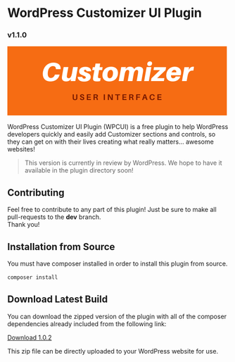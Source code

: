 # WordPress Customizer UI Plugin
### v1.1.0

![Logo](assets/banner-772x250.png)

WordPress Customizer UI Plugin (WPCUI) is a free plugin to help WordPress developers quickly and easily add Customizer 
sections and controls, so they can get on with their lives creating what really matters... awesome websites!

> This version is currently in review by WordPress.  We hope to have it available in the plugin directory soon!

## Contributing

Feel free to contribute to any part of this plugin!  Just be sure to make all pull-requests to the **dev** branch.  
Thank you!

## Installation from Source

You must have composer installed in order to install this plugin from source.

```bash
composer install
```

## Download Latest Build

You can download the zipped version of the plugin with all of the composer dependencies already included from the 
following link:

[Download 1.0.2](https://wpcui-build-prod.s3.amazonaws.com/wpcui-1.0.2.zip)

This zip file can be directly uploaded to your WordPress website for use.
